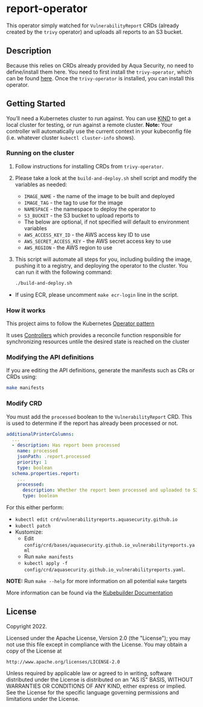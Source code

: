 # report-operator

This operator simply watched for `VulnerabilityReport` CRDs (already created by the `trivy` operator) and uploads all reports to an S3 bucket.

## Description

Because this relies on CRDs already provided by Aqua Security, no need to define/install them here. You need to first install the `trivy-operator`, which can be found [here](https://github.com/aquasecurity/trivy-operator). Once the `trivy-operator` is installed, you can install this operator. 

## Getting Started

You’ll need a Kubernetes cluster to run against. You can use [KIND](https://sigs.k8s.io/kind) to get a local cluster for testing, or run against a remote cluster.
**Note:** Your controller will automatically use the current context in your kubeconfig file (i.e. whatever cluster `kubectl cluster-info` shows).

### Running on the cluster

1. Follow instructions for installing CRDs from `trivy-operator`.
2. Please take a look at the `build-and-deploy.sh` shell script and modify the variables as needed:
    * `IMAGE_NAME` - the name of the image to be built and deployed
    * `IMAGE_TAG` - the tag to use for the image
    * `NAMESPACE` - the namespace to deploy the operator to
    * `S3_BUCKET` - the S3 bucket to upload reports to
    * The below are optional, if not specified will default to environment variables
    * `AWS_ACCESS_KEY_ID` - the AWS access key ID to use
    * `AWS_SECRET_ACCESS_KEY` - the AWS secret access key to use
    * `AWS_REGION` - the AWS region to use
3. This script will automate all steps for you, including building the image, pushing it to a registry, and deploying the operator to the cluster. You can run it with the following command:

    ```bash
    ./build-and-deploy.sh
    ```

  * If using ECR, please uncomment `make ecr-login` line in the script.

### How it works

This project aims to follow the Kubernetes [Operator pattern](https://kubernetes.io/docs/concepts/extend-kubernetes/operator/)

It uses [Controllers](https://kubernetes.io/docs/concepts/architecture/controller/) 
which provides a reconcile function responsible for synchronizing resources untile the desired state is reached on the cluster 


### Modifying the API definitions

If you are editing the API definitions, generate the manifests such as CRs or CRDs using:

```sh
make manifests
```

### Modify CRD

You must add the `processed` boolean to the `VulnerabilityReport` CRD. This is used to determine if the report has already been processed or not.

```yaml
additionalPrinterColumns:
  ...
  - description: Has report been processed
    name: processed
    jsonPath: .report.processed
    priority: 1
    type: boolean
  schema.properties.report:
    ...
    processed:
      description: Whether the report been processed and uploaded to S3
      type: boolean
```

For this either perform:

* `kubectl edit crd/vulnerabilityreports.aquasecurity.github.io`
* `kubectl patch`
* Kustomize:
  * Edit `config/crd/bases/aquasecurity.github.io_vulnerabilityreports.yaml`
  * Run `make manifests`
  * `kubectl apply -f config/crd/aquasecurity.github.io_vulnerabilityreports.yaml`.

**NOTE:** Run `make --help` for more information on all potential `make` targets

More information can be found via the [Kubebuilder Documentation](https://book.kubebuilder.io/introduction.html)

## License

Copyright 2022.

Licensed under the Apache License, Version 2.0 (the "License");
you may not use this file except in compliance with the License.
You may obtain a copy of the License at

    http://www.apache.org/licenses/LICENSE-2.0

Unless required by applicable law or agreed to in writing, software
distributed under the License is distributed on an "AS IS" BASIS,
WITHOUT WARRANTIES OR CONDITIONS OF ANY KIND, either express or implied.
See the License for the specific language governing permissions and
limitations under the License.